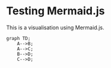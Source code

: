 # Testing Mermaid.js

This is a visualisation using Mermaid.js. 

```mermaid
graph TD;
    A-->B;
    A-->C;
    B-->D;
    C-->D;
```